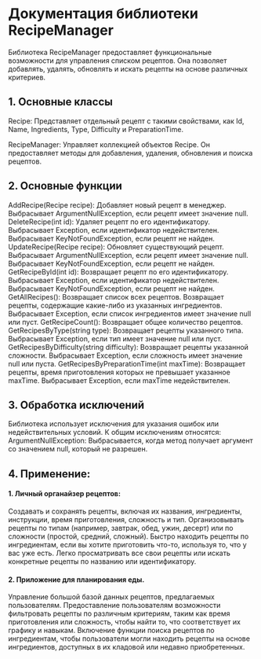 <h1>Документация библиотеки RecipeManager</h1>
<p>Библиотека RecipeManager предоставляет функциональные возможности для управления списком рецептов. Она позволяет добавлять, удалять, обновлять и искать рецепты на основе различных критериев.</p>
<h2>1.	Основные классы</h2>
<p>Recipe: Представляет отдельный рецепт с такими свойствами, как Id, Name, Ingredients, Type, Difficulty и PreparationTime.</p>
<p>RecipeManager: Управляет коллекцией объектов Recipe. Он предоставляет методы для добавления, удаления, обновления и поиска рецептов.</p>
<h2>2.	Основные функции</h2>
AddRecipe(Recipe recipe): Добавляет новый рецепт в менеджер. Выбрасывает ArgumentNullException, если рецепт имеет значение null.
DeleteRecipe(int id): Удаляет рецепт по его идентификатору. Выбрасывает Exception, если идентификатор недействителен. Выбрасывает KeyNotFoundException, если рецепт не найден.
UpdateRecipe(Recipe recipe): Обновляет существующий рецепт. Выбрасывает ArgumentNullException, если рецепт имеет значение null. Выбрасывает KeyNotFoundException, если рецепт не найден.
GetRecipeById(int id): Возвращает рецепт по его идентификатору. Выбрасывает Exception, если идентификатор недействителен. Выбрасывает KeyNotFoundException, если рецепт не найден.
GetAllRecipes(): Возвращает список всех рецептов.
Возвращает рецепты, содержащие какие-либо из указанных ингредиентов. Выбрасывает Exception, если список ингредиентов имеет значение null или пуст.
GetRecipeCount(): Возвращает общее количество рецептов.
GetRecipesByType(string type): Возвращает рецепты указанного типа. Выбрасывает Exception, если тип имеет значение null или пуст.
GetRecipesByDifficulty(string difficulty): Возвращает рецепты указанной сложности. Выбрасывает Exception, если сложность имеет значение null или пуста.
GetRecipesByPreparationTime(int maxTime): Возвращает рецепты, время приготовления которых не превышает указанное maxTime. Выбрасывает Exception, если maxTime недействителен.
<h2>3.	Обработка исключений</h2>
Библиотека использует исключения для указания ошибок или недействительных условий. К общим исключениям относятся:
ArgumentNullException: Выбрасывается, когда метод получает аргумент со значением null, который не разрешен.
<h2>4.	Применение:</h2>
<h4>1.	Личный органайзер рецептов: </h4>
Создавать и сохранять рецепты, включая их названия, ингредиенты, инструкции, время приготовления, сложность и тип.
Организовывать рецепты по типам (например, завтрак, обед, ужин, десерт) или по сложности (простой, средний, сложный).
Быстро находить рецепты по ингредиентам, если вы хотите приготовить что-то, используя то, что у вас уже есть.
Легко просматривать все свои рецепты или искать конкретные рецепты по названию или идентификатору.
<h4>2.	Приложение для планирования еды. </h4>
Управление большой базой данных рецептов, предлагаемых пользователям.
Предоставление пользователям возможности фильтровать рецепты по различным критериям, таким как время приготовления или сложность, чтобы найти то, что соответствует их графику и навыкам.
Включение функции поиска рецептов по ингредиентам, чтобы пользователи могли находить рецепты на основе ингредиентов, доступных в их кладовой или недавно приобретенных.

